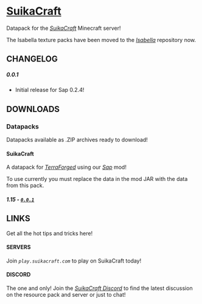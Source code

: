 # [SuikaCraft](http://suikacraft.com)

Datapack for the *[SuikaCraft](https://github.com/yurisuika/SuikaCraft)* Minecraft server!

The Isabella texture packs have been moved to the *[Isabella](https://github.com/yurisuika/Isabella)* repository now.

## CHANGELOG

##### 0.0.1

* Initial release for Sap 0.2.4!

## DOWNLOADS

### Datapacks

Datapacks available as .ZIP archives ready to download!

#### SuikaCraft

A datapack for *[TerraForged](https://github.com/TerraForged/TerraForged)* using our *[Sap](https://github.com/yurisuika/Sap)* mod!

To use currently you must replace the data in the mod JAR with the data from this pack.

##### 1.15 - [*`0.0.1`*](https://github.com/yurisuika/SuikaCraft/releases/tag/0.0.1)

## LINKS

Get all the hot tips and tricks here!

#### SERVERS

Join *`play.suikacraft.com`* to play on SuikaCraft today!

#### DISCORD

The one and only! Join the *[SuikaCraft Discord](https://discord.gg/0zdNEkQle7Qg9C1H)* to find the latest discussion on the resource pack and server or just to chat!
